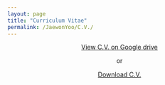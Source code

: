 ```yaml
---
layout: page
title: "Curriculum Vitae"
permalink: /JaewonYoo/C.V./
---
```


<p align="center">
<a href="http://bit.ly/2ItYuUI" target="_blank"> View C.V. on Google drive</a>
</p>

<p align="center">
  or
</p>

<p align="center">
  <a href="https://bit.ly/2O4zPXC" target="_blank">Download C.V.</a>
</p>
